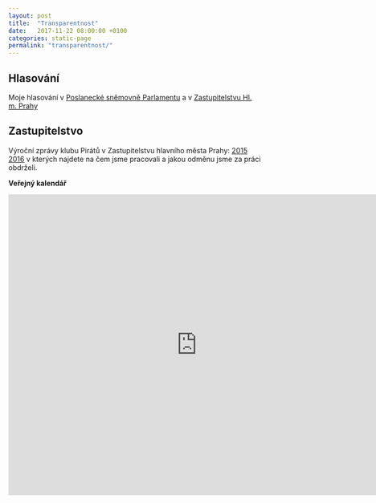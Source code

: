 ```yaml
---
layout: post
title:  "Transparentnost"
date:   2017-11-22 08:00:00 +0100
categories: static-page
permalink: "transparentnost/"
---
```


## Hlasování

Moje hlasování v [Poslanecké sněmovně Parlamentu](http://www.psp.cz/sqw/hlasovani.sqw?id=6526) a v [Zastupitelstvu Hl. m. Prahy](http://www.praha.eu/jnp/cz/o_meste/primator_a_volene_organy/zastupitelstvo/vysledky_hlasovani/index.html?memberId=4929)

## Zastupitelstvo

Výroční zprávy klubu Pirátů v Zastupitelstvu hlavního města Prahy: 
[2015](https://github.com/pirati-cz/KlubPraha/blob/master/materialy/vyrocni-zprava/vyrocni-zprava.pdf) 
[2016](https://github.com/pirati-cz/KlubPraha/blob/master/materialy/vyrocni-zprava-2016/vyrocni-zprava-2016.pdf)
v kterých najdete na čem jsme pracovali a jakou odměnu jsme za práci obdrželi. 

**Veřejný kalendář**

<iframe src="https://calendar.google.com/calendar/embed?showTitle=0&amp;showPrint=0&amp;showCalendars=0&amp;showTz=0&amp;height=600&amp;wkst=2&amp;hl=cs&amp;bgcolor=%23FFFFFF&amp;src=re22cium9203etd7jv7crbf7ck%40group.calendar.google.com&amp;color=%231B887A&amp;ctz=Europe%2FPrague" style="border-width:0" scrolling="no" width="750" height="600" frameborder="0"></iframe>
